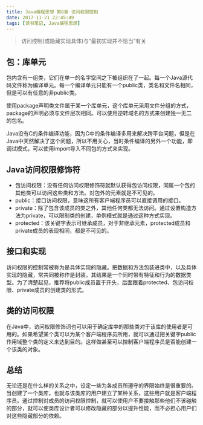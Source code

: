 ```yaml
---
title: Java编程思想 第6章 访问权限控制
date: 2017-11-21 22:45:49
tags: [读书笔记, Java编程思想]
---
```

> 访问控制(或隐藏实现具体)与“最初实现并不恰当”有关

<!--more-->

## 包：库单元

包内含有一组类，它们在单一的名字空间之下被组织在了一起。每一个Java源代码文件称为编译单元。每一个编译单元只能有一个public类，类名和文件名相同，但是可以有任意的非public类。

使用package声明类文件属于某一个库单元，这个库单元采用文件分组的方式，package的声明必须与文件层次相同。可以使用逆转域名的方式来创建独一无二的包名。

Java没有C的条件编译功能，因为C中的条件编译多用来解决跨平台问题，但是在Java中天然解决了这个问题，所以不用关心，当时条件编译的另外一个功能，即调试模式，可以使用import导入不同包的方式来实现。

## Java访问权限修饰符

- 包访问权限：没有任何访问权限修饰符就默认获得包访问权限，同属一个包的其他类可以访问这些类和方法。对包外的元素就是不可见的。
- public：接口访问权限，意味这所有客户端程序员可以直接调用的接口。
- private：除了包含该成员的类之外，其他任何类都无法访问。通过设置构造方法为private，可以限制类的创建，单例模式就是通过这种方式实现。
- protected：该关键字表示可继承成员，对于非继承元素，protected成员和private成员的表现相同，都是不可见的。

## 接口和实现

访问权限的控制常被称为是具体实现的隐藏。把数据和方法包装进类中，以及具体实现的隐藏，常共同被称作是封装。其结果是一个同时带有特征和行为的数据类型。为了清楚起见，推荐将public成员置于开头，后面跟着protected、包访问权限、private成员的创建类的形式。

## 类的访问权限

在Java中，访问权限修饰词也可以用于确定库中的那些类对于该库的使用者是可用的。如果希望某个类可以为某个客户端程序员所用，就可以通过把关键字public作用域整个类的定义来达到目的。这样做甚至可以控制客户端程序员是否能创建一个该类的对象。

## 总结

无论还是在什么样的关系之中，设定一些为各成员所遵守的界限始终是很重要的。当创建了一个类库，也就与该类库的用户建立了某种关系，这些用户就是客户端程序员。通过控制对成员的访问权限控制，就可以使用户不要接触那些他们不该碰触的部分，就可以使类库设计者可以修改隐藏的部分以提升性能，而不必担心用户们对这些隐藏部分的依赖。